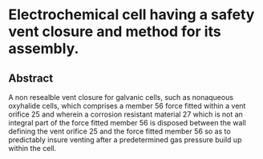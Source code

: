 # Electrochemical cell having a safety vent closure and method for its assembly.

## Abstract
A non resealble vent closure for galvanic cells, such as nonaqueous oxyhalide cells, which comprises a member 56 force fitted within a vent orifice 25 and wherein a corrosion resistant material 27 which is not an integral part of the force fitted member 56 is disposed between the wall defining the vent orifice 25 and the force fitted member 56 so as to predictably insure venting after a predetermined gas pressure build up within the cell.